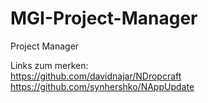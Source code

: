 # MGI-Project-Manager
Project Manager

Links zum merken:</br>
https://github.com/davidnajar/NDropcraft</br>
https://github.com/synhershko/NAppUpdate
